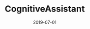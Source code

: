 ---
title: CognitiveAssistant
fulltitle: "Supporting Older Adults in Using Complex User Interfaces with Augmented Reality"
authors: <b>Junhan Kong</b>, Anhong Guo, Jeffrey P. Bigham
conference: ASSETS 2019 EA
date: 2019-07-01
img: cognitiveassistant.jpg
thumbnail: cognitiveassistant-thumbnail.jpg
alt: image-alt
project-date: July 2019
description: Lorem ipsum dolor sit amet, usu cu alterum nominavi lobortis. At duo novum diceret. Tantas apeirian vix et, usu sanctus postulant inciderint ut, populo diceret necessitatibus in vim. Cu eum dicam feugiat noluisse.
pdf: SupportingOlderAdults_ASSETS2019_Accessible.pdf
video: #
doi: https://dl.acm.org/citation.cfm?id=3354593
---
